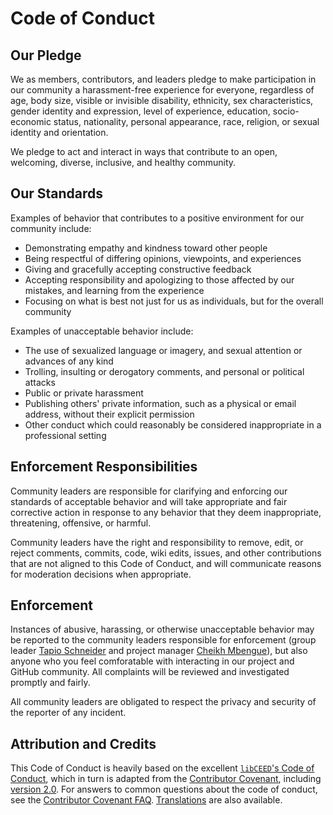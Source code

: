 # Code of Conduct

## Our Pledge

We as members, contributors, and leaders pledge to make participation in our community a harassment-free experience for everyone, regardless of age, body size, visible or invisible disability, ethnicity, sex characteristics, gender identity and expression, level of experience, education, socio-economic status, nationality, personal appearance, race, religion, or sexual identity and orientation.

We pledge to act and interact in ways that contribute to an open, welcoming, diverse, inclusive, and healthy community.

## Our Standards

Examples of behavior that contributes to a positive environment for our community include:

* Demonstrating empathy and kindness toward other people
* Being respectful of differing opinions, viewpoints, and experiences
* Giving and gracefully accepting constructive feedback
* Accepting responsibility and apologizing to those affected by our mistakes, and learning from the experience
* Focusing on what is best not just for us as individuals, but for the overall community

Examples of unacceptable behavior include:

* The use of sexualized language or imagery, and sexual attention or advances of any kind
* Trolling, insulting or derogatory comments, and personal or political attacks
* Public or private harassment
* Publishing others' private information, such as a physical or email address, without their explicit permission
* Other conduct which could reasonably be considered inappropriate in a professional setting

## Enforcement Responsibilities

Community leaders are responsible for clarifying and enforcing our standards of acceptable behavior and will take appropriate and fair corrective action in response to any behavior that they deem inappropriate, threatening, offensive, or harmful.

Community leaders have the right and responsibility to remove, edit, or reject comments, commits, code, wiki edits, issues, and other contributions that are not aligned to this Code of Conduct, and will communicate reasons for moderation decisions when appropriate.

## Enforcement

Instances of abusive, harassing, or otherwise unacceptable behavior may be reported to the community leaders responsible for enforcement (group leader [Tapio Schneider](https://github.com/tapios) and project manager [Cheikh Mbengue](https://github.com/cmbengue)), but also anyone who you feel comforatable with interacting in our project and GitHub community. All complaints will be reviewed and investigated promptly and fairly.

All community leaders are obligated to respect the privacy and security of the reporter of any incident.


## Attribution and Credits

This Code of Conduct is heavily based on the excellent [`libCEED`'s Code of Conduct](https://libceed.org/en/latest/CODE_OF_CONDUCT/), which in turn is adapted from the [Contributor Covenant](https://www.contributor-covenant.org/), including [version 2.0](https://www.contributor-covenant.org/version/2/0/code_of_conduct.html). For answers to common questions about the code of conduct, see the [Contributor Covenant FAQ](https://www.contributor-covenant.org/faq). [Translations](https://www.contributor-covenant.org/translations) are also available.
